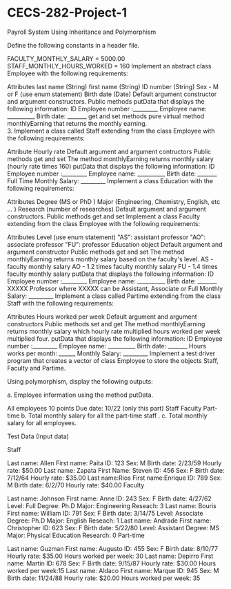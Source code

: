 # CECS-282-Project-1

Payroll System Using Inheritance and Polymorphism

Define the following constants in a header file.

FACULTY_MONTHLY_SALARY = 5000.00
STAFF_MONTHLY_HOURS_WORKED = 160
Implement an abstract class Employee with the following requirements:

Attributes
last name (String)
first name (String)
ID number (String)
Sex - M or F (use enum statement)
Birth date (Date)
Default argument constructor and argument constructors.
Public methods
putData that displays the following information:
ID Employee number :_________
Employee name: __________
Birth date: _______
get and set methods
pure virtual method monthlyEarning that returns the monthly earning.   
3. Implement a class called Staff extending from the class Employee with the following requirements:

Attribute
Hourly rate
Default argument and argument contructors
Public methods
get and set
The method monthlyEarning returns monthly salary (hourly rate times 160)
putData that displays the following information:
ID Employee number :_________
Employee name: __________
Birth date: _______
Full Time
Monthly Salary: _________
Implement a class Education with the following requirements:

Attributes
Degree (MS or PhD )
Major (Engineering, Chemistry, English, etc ... )
Research (number of researches)
Default argument and argument constructors.
Public methods
get and set
Implement a class Faculty extending from the class Employee with the following requirements:

Attributes
Level (use enum statement)
"AS": assistant professor
"AO": associate professor
"FU": professor
Education object
Default argument and argument constructor
Public methods
get and set
The method monthlyEarning returns monthly salary based on the faculty's level.
AS - faculty monthly salary
AO - 1.2 times faculty monthly salary
FU - 1.4 times faculty monthly salary
putData that displays the following information:
ID Employee number :_________
Employee name: __________
Birth date: _______
XXXXX Professor where  XXXXX can be Assistant, Associate or Full
Monthly Salary: _________
Implement a class called Partime extending from the class Staff with the following requirements:

Attributes
Hours worked per week
Default argument and argument constructors
Public methods
set and get
The method monthlyEarning returns monthly salary which hourly rate multiplied hours worked per week multiplied four.
putData that displays the following information:
ID Employee number :_________
Employee name: __________
Birth date: _______
Hours works per month: ______
Monthly Salary: _________
Implement a test driver program that creates a vector of class Employee to store the objects Staff, Faculty and Partime.

Using polymorphism, display the following outputs:

a. Employee information using the method putData. 

All employees 10 points Due date: 10/22 (only this part)
Staff
Faculty
Part-time
b. Total monthly salary for all the part-time staff .
c. Total monthly salary for all employees.

Test Data (Input data)

Staff

Last name:  Allen
First name: Paita
ID: 123
Sex: M
Birth date: 2/23/59
Hourly rate: $50.00
Last name: Zapata
First Name: Steven
ID: 456
Sex: F
Birth date: 7/12/64
Hourly rate: $35.00
Last name:Rios
First name:Enrique
ID: 789
Sex: M
Birth date: 6/2/70
Hourly rate: $40.00
Faculty

Last name: Johnson
First name: Anne
ID: 243
Sex: F
Birth date: 4/27/62
Level: Full
Degree: Ph.D
Major: Engineering
Reseach: 3
Last name: Bouris
First name: William
ID: 791
Sex: F
Birth date: 3/14/75
Level: Associate
Degree: Ph.D
Major: English
Reseach: 1
Last name: Andrade
First name: Christopher
ID: 623
Sex: F
Birth date: 5/22/80
Level: Assistant
Degree: MS
Major: Physical Education
Research: 0
Part-time

Last name: Guzman
First name: Augusto
ID: 455
Sex: F
Birth date: 8/10/77
Hourly rate: $35.00
Hours worked per week: 30
Last name: Depirro
First name: Martin
ID: 678
Sex: F
Birth date: 9/15/87
Hourly rate: $30.00
Hours worked per week:15
Last name: Aldaco
First name: Marque
ID: 945
Sex: M
Birth date: 11/24/88
Hourly rate: $20.00
Hours worked per week: 35
